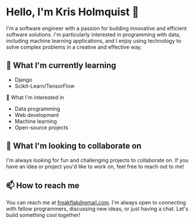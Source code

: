 # Hello, I'm Kris Holmquist 👋
I'm a software engineer with a passion for building innovative and efficient software solutions. I'm particularly interested in programming with data, including machine learning applications, and I enjoy using technology to solve complex problems in a creative and effective way.

## 🌱 What I'm currently learning
* Django
* Scikit-Learn/TensorFlow

👀 What I'm interested in
* Data programming
* Web development
* Machine learning
* Open-source projects

## 💞️ What I'm looking to collaborate on
I'm always looking for fun and challenging projects to collaborate on. If you have an idea or project you'd like to work on, feel free to reach out to me!

## 📫 How to reach me
You can reach me at freakflak@gmail.com. I'm always open to connecting with fellow programmers, discussing new ideas, or just having a chat. Let's build something cool together!
